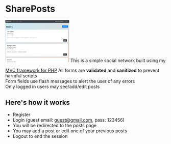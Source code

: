 # SharePosts
<img src="./public/images/shareposts.PNG" width="200px">
This is a simple social network built using my 

[MVC framework for PHP](https://github.com/EwilsonS/wilsonmvcphp)
All forms are <strong>validated</strong> and <strong>sanitized</strong> to prevent harmful scripts<br>
Form fields use flash messages to alert the user of any errors<br>
Only logged in users may see/add/edit posts<br>

## Here's how it works
* Register 
* Login (guest email: guest@gmail.com,  pass: 123456)
* You will be redirected to the posts page
* You may add a post or edit one of your previous posts
* Logout to end the session